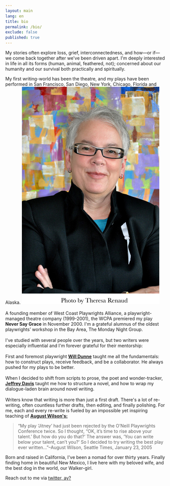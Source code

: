 ```yaml
---
layout: main
lang: en
title: bio
permalink: /bio/
exclude: false
published: true
---
```

<div class="bio-page">
<p>My stories often explore loss, grief, interconnectedness, and how—or if—we come back together after we've been driven apart. I'm deeply interested in life in all its forms (human, animal, feathered, not); concerned about our humanity and our survival both practically and spiritually.</p>
<p>My first writing-world has been the theatre, and my plays have been performed in San Francisco, San Diego, New York, Chicago, Florida and Alaska.
<img class="col one right" alt="JD Eames" src="/assets/img/jde2.jpg">
<br><br>A founding member of West Coast Playwrights Alliance, a playwright-managed theatre company (1999-2001), the WCPA premiered my play <strong>Never Say Grace</strong> in November 2000. 
I'm a grateful alumnus of the oldest playwrights’ workshop in the Bay Area, The Monday Night Group.
<br><br>I've studied with several people over the years, but two writers were especially influential and I'm forever grateful for their mentorship:
<br><br>First and foremost playwright <a href="https://www.willdunne.com" target="_blank"><strong>Will Dunne</strong></a> taught me all the fundamentals: how to construct plays, receive feedback, and be a collaborator. He always pushed for my plays to be better.
<br>
<br>When I decided to shift from scripts to prose, the poet and wonder-tracker, <a href="https://trackingwonder.com" target="blank"><strong>Jeffrey Davis</strong></a> taught me how to structure a novel, and how to wrap my dialogue-laden brain around novel writing.
<br>
<br>Writers know that writing is more than just a first draft. There's a lot of re-writing, often countless further drafts, then editing, and finally polishing. For me, each and every re-write is fueled by an impossible yet inspiring teaching of <a href="https://www.augustwilson.net" target="_blank"><strong>August Wilson's:</strong></a></p>
<blockquote>“My play ‘Jitney’ had just been rejected by the O’Neill Playwrights Conference twice. So I thought, “OK, it’s time to rise above your talent.’ But how do you do that?’ The answer was, ‘You can write below your talent, can’t you?’ So I decided to try writing the best play ever written...”–August Wilson, Seattle Times, January 23, 2005</blockquote>

<p>Born and raised in California, I've been a nomad for over thirty years. Finally finding home in beautiful New Mexico, I live here with my beloved wife, and the best dog in the world, our Walker-girl.</p>
<p>Reach out to me via <a href="https://twitter.com/{{ site.twitter_username }}"><i class="fa fa-twitter"></i> twitter, ay?</a></p>
</div>
<div style="clear: both;"></div>